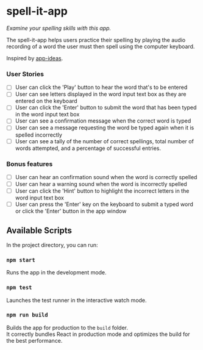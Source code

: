 # spell-it-app
*Examine your spelling skills with this app.*

The spell-it-app helps users practice their spelling by playing the audio recording of a word the user must then spell using the computer keyboard.

Inspired by [app-ideas](https://github.com/florinpop17/app-ideas/blob/master/Projects/SpellIt-App.md).

### User Stories
- [ ] User can click the 'Play' button to hear the word that's to be entered
-	[ ] User can see letters displayed in the word input text box as they are entered on the keyboard
- [ ] User can click the 'Enter' button to submit the word that has been typed in the word input text box
- [ ] User can see a confirmation message when the correct word is typed
- [ ] User can see a message requesting the word be typed again when it is spelled incorrectly
- [ ] User can see a tally of the number of correct spellings, total number of words attempted, and a percentage of successful entries.

### Bonus features
- [ ] User can hear an confirmation sound when the word is correctly spelled
- [ ] User can hear a warning sound when the word is incorrectly spelled
- [ ] User can click the 'Hint' button to highlight the incorrect letters in the word input text box
- [ ] User can press the 'Enter' key on the keyboard to submit a typed word or click the 'Enter' button in the app window

## Available Scripts

In the project directory, you can run:

### `npm start`

Runs the app in the development mode.

### `npm test`

Launches the test runner in the interactive watch mode.

### `npm run build`

Builds the app for production to the `build` folder.<br>
It correctly bundles React in production mode and optimizes the build for the best performance.
